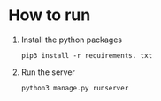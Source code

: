 # How to run

1. Install the python packages
   ```
   pip3 install -r requirements. txt
   ```
2. Run the server
   ```
   python3 manage.py runserver
   ```
